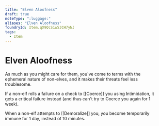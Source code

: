 ```yaml
---
title: "Elven Aloofness"
draft: true
noteType: ":luggage:"
aliases: "Elven Aloofness"
foundryId: Item.qX9QcS1wS3CH7yNJ
tags:
  - Item
---
```


# Elven Aloofness

As much as you might care for them, you've come to terms with the ephemeral nature of non-elves, and it makes their threats feel less troublesome.

If a non-elf rolls a failure on a check to [[Coerce]] you using Intimidation, it gets a critical failure instead (and thus can't try to Coerce you again for 1 week).

When a non-elf attempts to [[Demoralize]] you, you become temporarily immune for 1 day, instead of 10 minutes.
